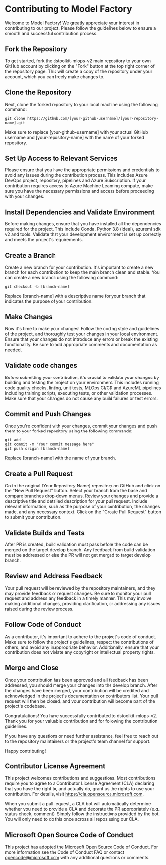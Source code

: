# Contributing to Model Factory

Welcome to Model Factory! We greatly appreciate your interest in contributing to our project. Please follow the guidelines below to ensure a smooth and successful contribution process.


## Fork the Repository
To get started, fork the dstoolkit-mlops-v2 main repository to your own GitHub account by clicking on the "Fork" button at the top right corner of the repository page. This will create a copy of the repository under your account, which you can freely make changes to.

## Clone the Repository
Next, clone the forked repository to your local machine using the following command:

```
git clone https://github.com/[your-github-username]/[your-repository-name].git
```

Make sure to replace [your-github-username] with your actual GitHub username and [your-repository-name] with the name of your forked repository.

## Set Up Access to Relevant Services
Please ensure that you have the appropriate permissions and credentials to avoid any issues during the contribution process. This includes Azure DevOps project, repository, pipelines and Azure Subscription. If your contribution requires access to Azure Machine Learning compute, make sure you have the necessary permissions and access before proceeding with your changes.  

## Install Dependencies and Validate Environment
Before making changes, ensure that you have installed all the dependencies required for the project. This include Conda, Python 3.8 (ideal), azureml sdk v2 and tools. Validate that your development environment is set up correctly and meets the project's requirements.

## Create a Branch
Create a new branch for your contribution. It's important to create a new branch for each contribution to keep the main branch clean and stable. You can create a new branch using the following command:
```
git checkout -b [branch-name]
```

Replace [branch-name] with a descriptive name for your branch that indicates the purpose of your contribution.

## Make Changes
Now it's time to make your changes! Follow the coding style and guidelines of the project, and thoroughly test your changes in your local environment. Ensure that your changes do not introduce any errors or break the existing functionality. Be sure to add appropriate comments and documentation as needed.

## Validate code changes
Before submitting your contribution, it's crucial to validate your changes by building and testing the project on your environment. This includes running code quality checks, linting, unit tests, MLOps CI/CD and AzureML pipelines including training scripts, executing tests, or other validation processes. Make sure that your changes do not cause any build failures or test errors. 

## Commit and Push Changes
Once you're confident with your changes, commit your changes and push them to your forked repository using the following commands:

```
git add .
git commit -m "Your commit message here"
git push origin [branch-name]
```
Replace [branch-name] with the name of your branch.

## Create a Pull Request
Go to the original [Your Repository Name] repository on GitHub and click on the "New Pull Request" button. Select your branch from the base and compare branches drop-down menus. Review your changes and provide a descriptive title and detailed description for your pull request. Include relevant information, such as the purpose of your contribution, the changes made, and any necessary context. Click on the "Create Pull Request" button to submit your contribution.

## Validate Builds and Tests
After PR is created, build validation must pass before the code can be merged on the target develop branch. Any feedback from build validation must be addressed or else the PR will not get merged to target develop branch. 

## Review and Address Feedback
Your pull request will be reviewed by the repository maintainers, and they may provide feedback or request changes. Be sure to monitor your pull request and address any feedback in a timely manner. This may involve making additional changes, providing clarification, or addressing any issues raised during the review process.

## Follow Code of Conduct
As a contributor, it's important to adhere to the project's code of conduct. Make sure to follow the project's guidelines, respect the contributions of others, and avoid any inappropriate behavior. Additionally, ensure that your contribution does not violate any copyright or intellectual property rights.

## Merge and Close
Once your contribution has been approved and all feedback has been addressed, you should merge your changes into the develop branch. After the changes have been merged, your contribution will be credited and acknowledged in the project's documentation or contributors list. Your pull request will then be closed, and your contribution will become part of the project's codebase.

Congratulations! You have successfully contributed to dstoolkit-mlops-v2. Thank you for your valuable contribution and for following the contribution guidelines.

If you have any questions or need further assistance, feel free to reach out to the repository maintainers or the project's team channel for support.

Happy contributing!

## Contributor License Agreement
This project welcomes contributions and suggestions. Most contributions require you to agree to a Contributor License Agreement (CLA) declaring that you have the right to, and actually do, grant us the rights to use your contribution. For details, visit https://cla.opensource.microsoft.com.

When you submit a pull request, a CLA bot will automatically determine whether you need to provide a CLA and decorate the PR appropriately (e.g., status check, comment). Simply follow the instructions provided by the bot. You will only need to do this once across all repos using our CLA.

## Microsoft Open Source Code of Conduct
This project has adopted the Microsoft Open Source Code of Conduct. For more information see the Code of Conduct FAQ or contact opencode@microsoft.com with any additional questions or comments.
